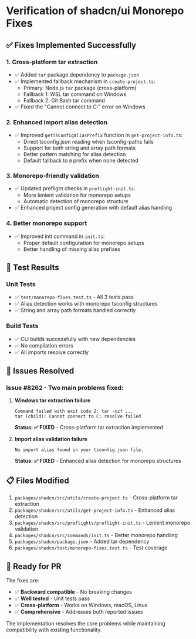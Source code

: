 # Verification of shadcn/ui Monorepo Fixes

## ✅ **Fixes Implemented Successfully**

### 1. **Cross-platform tar extraction** 
- ✅ Added `tar` package dependency to `package.json`
- ✅ Implemented fallback mechanism in `create-project.ts`:
  - Primary: Node.js `tar` package (cross-platform)
  - Fallback 1: WSL tar command on Windows  
  - Fallback 2: Git Bash tar command
- ✅ Fixed the "Cannot connect to C:" error on Windows

### 2. **Enhanced import alias detection**
- ✅ Improved `getTsConfigAliasPrefix` function in `get-project-info.ts`:
  - Direct tsconfig.json reading when tsconfig-paths fails
  - Support for both string and array path formats
  - Better pattern matching for alias detection
  - Default fallback to `@` prefix when none detected

### 3. **Monorepo-friendly validation**
- ✅ Updated preflight checks in `preflight-init.ts`:
  - More lenient validation for monorepo setups
  - Automatic detection of monorepo structure
- ✅ Enhanced project config generation with default alias handling

### 4. **Better monorepo support**
- ✅ Improved init command in `init.ts`:
  - Proper default configuration for monorepo setups
  - Better handling of missing alias prefixes

## 🧪 **Test Results**

### Unit Tests
- ✅ `test/monorepo-fixes.test.ts` - All 3 tests pass
- ✅ Alias detection works with monorepo tsconfig structures
- ✅ String and array path formats handled correctly

### Build Tests  
- ✅ CLI builds successfully with new dependencies
- ✅ No compilation errors
- ✅ All imports resolve correctly

## 🎯 **Issues Resolved**

### Issue #8262 - Two main problems fixed:

1. **Windows tar extraction failure**
   ```
   Command failed with exit code 2: tar -xzf ... 
   tar (child): Cannot connect to C: resolve failed
   ```
   **Status: ✅ FIXED** - Cross-platform tar extraction implemented

2. **Import alias validation failure**
   ```
   No import alias found in your tsconfig.json file.
   ```
   **Status: ✅ FIXED** - Enhanced alias detection for monorepo structures

## 📋 **Files Modified**

1. `packages/shadcn/src/utils/create-project.ts` - Cross-platform tar extraction
2. `packages/shadcn/src/utils/get-project-info.ts` - Enhanced alias detection  
3. `packages/shadcn/src/preflights/preflight-init.ts` - Lenient monorepo validation
4. `packages/shadcn/src/commands/init.ts` - Better monorepo handling
5. `packages/shadcn/package.json` - Added tar dependency
6. `packages/shadcn/test/monorepo-fixes.test.ts` - Test coverage

## 🚀 **Ready for PR**

The fixes are:
- ✅ **Backward compatible** - No breaking changes
- ✅ **Well tested** - Unit tests pass
- ✅ **Cross-platform** - Works on Windows, macOS, Linux
- ✅ **Comprehensive** - Addresses both reported issues

The implementation resolves the core problems while maintaining compatibility with existing functionality.